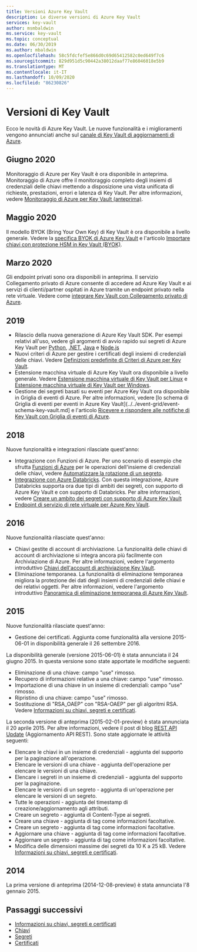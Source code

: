 ```yaml
---
title: Versioni Azure Key Vault
description: Le diverse versioni di Azure Key Vault
services: key-vault
author: msmbaldwin
ms.service: key-vault
ms.topic: conceptual
ms.date: 06/30/2019
ms.author: mbaldwin
ms.openlocfilehash: 58c5fdcfef5e866d0c69d65412582c0ed649f7c6
ms.sourcegitcommit: 829d951d5c90442a38012daaf77e86046018e5b9
ms.translationtype: MT
ms.contentlocale: it-IT
ms.lasthandoff: 10/09/2020
ms.locfileid: "86230826"
---
```

# <a name="key-vault-versions"></a>Versioni di Key Vault

Ecco le novità di Azure Key Vault. Le nuove funzionalità e i miglioramenti vengono annunciati anche sul [canale di Key Vault di aggiornamenti di Azure](https://azure.microsoft.com/updates/?category=security&query=Key%20vault).

## <a name="june-2020"></a>Giugno 2020

Monitoraggio di Azure per Key Vault è ora disponibile in anteprima.  Monitoraggio di Azure offre il monitoraggio completo degli insiemi di credenziali delle chiavi mettendo a disposizione una vista unificata di richieste, prestazioni, errori e latenza di Key Vault. Per altre informazioni, vedere [Monitoraggio di Azure per Key Vault (anteprima)](../../azure-monitor/insights/key-vault-insights-overview.md).

## <a name="may-2020"></a>Maggio 2020

Il modello BYOK (Bring Your Own Key) di Key Vault è ora disponibile a livello generale. Vedere la [specifica BYOK di Azure Key Vault](../keys/byok-specification.md) e l'articolo [Importare chiavi con protezione HSM in Key Vault (BYOK)](../keys/hsm-protected-keys-byok.md).

## <a name="march-2020"></a>Marzo 2020

Gli endpoint privati sono ora disponibili in anteprima. Il servizio Collegamento privato di Azure consente di accedere ad Azure Key Vault e ai servizi di clienti/partner ospitati in Azure tramite un endpoint privato nella rete virtuale.  Vedere come [integrare Key Vault con Collegamento privato di Azure](private-link-service.md).

## <a name="2019"></a>2019

- Rilascio della nuova generazione di Azure Key Vault SDK. Per esempi relativi all'uso, vedere gli argomenti di avvio rapido sui segreti di Azure Key Vault per [Python](../secrets/quick-create-python.md), [.NET](../secrets/quick-create-net.md), [Java](../secrets/quick-create-java.md) e [Node.js](../secrets/quick-create-node.md)
- Nuovi criteri di Azure per gestire i certificati degli insiemi di credenziali delle chiavi. Vedere [Definizioni predefinite di Criteri di Azure per Key Vault](../policy-samples.md).
- Estensione macchina virtuale di Azure Key Vault ora disponibile a livello generale.  Vedere [Estensione macchina virtuale di Key Vault per Linux](../../virtual-machines/extensions/key-vault-linux.md) e [Estensione macchina virtuale di Key Vault per Windows](../../virtual-machines/extensions/key-vault-windows.md).
- Gestione dei segreti basati su eventi per Azure Key Vault ora disponibile in Griglia di eventi di Azure. Per altre informazioni, vedere [lo schema di Griglia di eventi per eventi in Azure Key Vault](../../event-grid/event-schema-key-vault.md] e l'articolo [Ricevere e rispondere alle notifiche di Key Vault con Griglia di eventi di Azure](event-grid-tutorial.md).

## <a name="2018"></a>2018

Nuove funzionalità e integrazioni rilasciate quest'anno:

- Integrazione con Funzioni di Azure. Per uno scenario di esempio che sfrutta [Funzioni di Azure](../../azure-functions/index.yml) per le operazioni dell'insieme di credenziali delle chiavi, vedere [Automatizzare la rotazione di un segreto](../secrets/tutorial-rotation.md). 
- [Integrazione con Azure Databricks](/azure/databricks/scenarios/store-secrets-azure-key-vault). Con questa integrazione, Azure Databricks supporta ora due tipi di ambiti dei segreti, con supporto di Azure Key Vault e con supporto di Databricks. Per altre informazioni, vedere [Creare un ambito dei segreti con supporto di Azure Key Vault](/azure/databricks/security/secrets/secret-scopes#--create-an-azure-key-vault-backed-secret-scope)
- [Endpoint di servizio di rete virtuale per Azure Key Vault](overview-vnet-service-endpoints.md).

## <a name="2016"></a>2016

Nuove funzionalità rilasciate quest'anno:

- Chiavi gestite di account di archiviazione. La funzionalità delle chiavi di account di archiviazione si integra ancora più facilmente con Archiviazione di Azure. Per altre informazioni, vedere l'argomento introduttivo [Chiavi dell'account di archiviazione Key Vault](https://docs.microsoft.com/azure/key-vault/key-vault-ovw-storage-keys).
- Eliminazione temporanea. La funzionalità di eliminazione temporanea migliora la protezione dei dati degli insiemi di credenziali delle chiavi e dei relativi oggetti. Per altre informazioni, vedere l'argomento introduttivo [Panoramica di eliminazione temporanea di Azure Key Vault](https://docs.microsoft.com/azure/key-vault/key-vault-ovw-soft-delete).

## <a name="2015"></a>2015

Nuove funzionalità rilasciate quest'anno:
- Gestione dei certificati. Aggiunta come funzionalità alla versione 2015-06-01 in disponibilità generale il 26 settembre 2016.

La disponibilità generale (versione 2015-06-01) è stata annunciata il 24 giugno 2015. In questa versione sono state apportate le modifiche seguenti: 
- Eliminazione di una chiave: campo "use" rimosso.
- Recupero di informazioni relative a una chiave: campo "use" rimosso.
- Importazione di una chiave in un insieme di credenziali: campo "use" rimosso.
- Ripristino di una chiave: campo "use" rimosso.     
- Sostituzione di "RSA_OAEP" con "RSA-OAEP" per gli algoritmi RSA. Vedere [Informazioni su chiavi, segreti e certificati](about-keys-secrets-certificates.md).    
 
La seconda versione di anteprima (2015-02-01-preview) è stata annunciata il 20 aprile 2015. Per altre informazioni, vedere il post di blog [REST API Update](https://docs.microsoft.com/archive/blogs/kv/rest-api-update) (Aggiornamento API REST). Sono state aggiornate le attività seguenti:
 
- Elencare le chiavi in un insieme di credenziali - aggiunta del supporto per la paginazione all'operazione.
- Elencare le versioni di una chiave - aggiunta dell'operazione per elencare le versioni di una chiave.  
- Elencare i segreti in un insieme di credenziali - aggiunta del supporto per la paginazione.
- Elencare le versioni di un segreto - aggiunta di un'operazione per elencare le versioni di un segreto.  
- Tutte le operazioni - aggiunta del timestamp di creazione/aggiornamento agli attributi.  
- Creare un segreto - aggiunta di Content-Type ai segreti.
- Creare una chiave - aggiunta di tag come informazioni facoltative.
- Creare un segreto - aggiunta di tag come informazioni facoltative.
- Aggiornare una chiave - aggiunta di tag come informazioni facoltative.
- Aggiornare un segreto - aggiunta di tag come informazioni facoltative.
- Modifica delle dimensioni massime dei segreti da 10 K a 25 kB. Vedere [Informazioni su chiavi, segreti e certificati](about-keys-secrets-certificates.md).    
 
## <a name="2014"></a>2014
 
La prima versione di anteprima (2014-12-08-preview) è stata annunciata l'8 gennaio 2015.  
 
## <a name="next-steps"></a>Passaggi successivi

- [Informazioni su chiavi, segreti e certificati](about-keys-secrets-certificates.md)
- [Chiavi](../keys/index.yml)
- [Segreti](../secrets/index.yml)
- [Certificati](../certificates/index.yml)

